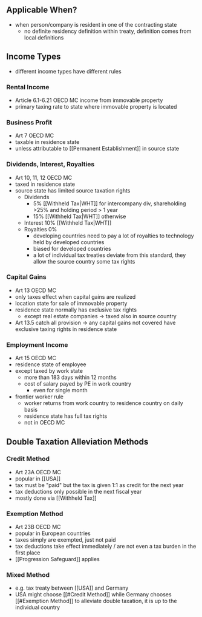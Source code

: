 ##  Applicable When?
- when person/company is resident in one of the contracting state
	- no definite residency definition within treaty, definition comes from local definitions
## Income Types
- different income types have different rules
### Rental Income
- Article 6.1-6.21 OECD MC income from immovable property
- primary taxing rate to state where immovable property is located
### Business Profit
- Art 7 OECD MC
- taxable in residence state
- unless attributable to [[Permanent Establishment]] in source state 
### Dividends, Interest, Royalties
- Art 10, 11, 12 OECD MC
- taxed in residence state
- source state has limited source taxation rights
	- Dividends
		- 5% [[Withheld Tax|WHT]] for intercompany div, shareholding >25% and holding period > 1 year
		- 15% [[Withheld Tax|WHT]] otherwise
	- Interest 10% [[Withheld Tax|WHT]]
	- Royalties 0%
		- developing countries need to pay a lot of royalties to technology held by developed countries
		- biased for developed countries
		- a lot of individual tax treaties deviate from this standard, they allow the source country some tax rights
### Capital Gains
- Art 13 OECD MC
- only taxes effect when capital gains are realized
- location state for sale of immovable property
- residence state normally has exclusive tax rights
	- except real estate companies -> taxed also in source country
- Art 13.5 catch all provision -> any capital gains not covered have exclusive taxing rights in residence state
### Employment Income
- Art 15 OECD MC
- residence state of employee
- except taxed by work state
	- more than 183 days within 12 months
	- cost of salary payed by PE in work country
		- even for single month
- frontier worker rule
	- worker returns from work country to residence country on daily basis
	- residence state has full tax rights
	- not in OECD MC
## Double Taxation Alleviation Methods
### Credit Method
- Art 23A OECD MC
- popular in [[USA]]
- tax must be "paid" but the tax is given 1:1 as credit for the next year
- tax deductions only possible in the next fiscal year
- mostly done via [[Withheld Tax]]
### Exemption Method
- Art 23B OECD MC
- popular in European countries
- taxes simply are exempted, just not paid
- tax deductions take effect immediately / are not even a tax burden in the first place
- [[Progression Safeguard]] applies
### Mixed Method
- e.g. tax treaty between [[USA]] and Germany
- USA might choose [[#Credit Method]] while Germany chooses [[#Exemption Method]] to alleviate double taxation, it is up to the individual country
